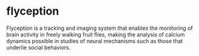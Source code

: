 # flyception

Flyception is a tracking and imaging system that enables the monitoring of brain activity in freely walking fruit flies, making the analysis of calcium dynamics possible in studies of neural mechanisms such as those that underlie social behaviors.
